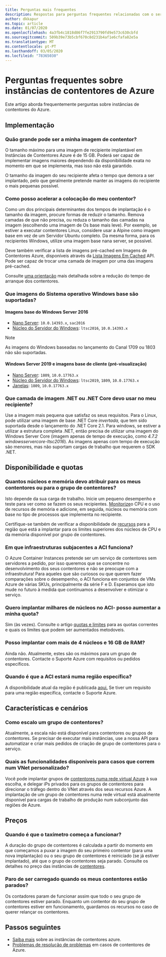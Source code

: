 ```yaml
---
title: Perguntas mais frequentes
description: Respostas para perguntas frequentes relacionadas com o serviço Decasos de Contentores Azure
author: dkkapur
ms.topic: article
ms.date: 01/07/2020
ms.openlocfilehash: 4a3fb4c1818d86f7fe2913790fd9e573c630cbfd
ms.sourcegitcommit: 509b39e73b5cbf670c8d231b4af1e6cfafa82e5a
ms.translationtype: MT
ms.contentlocale: pt-PT
ms.lasthandoff: 03/05/2020
ms.locfileid: "78365030"
---
```

# <a name="frequently-asked-questions-about-azure-container-instances"></a>Perguntas frequentes sobre instâncias de contentores de Azure

Este artigo aborda frequentemente perguntas sobre instâncias de contentores do Azure.

## <a name="deployment"></a>Implementação

### <a name="how-large-can-my-container-image-be"></a>Quão grande pode ser a minha imagem de contentor?

O tamanho máximo para uma imagem de recipiente implantável em Instâncias de Contentores Azure é de 15 GB. Poderá ser capaz de implementar imagens maiores dependendo da disponibilidade exata no momento em que se implementa, mas isso não está garantido.

O tamanho da imagem do seu recipiente afeta o tempo que demora a ser implantado, pelo que geralmente pretende manter as imagens do recipiente o mais pequenas possível.

### <a name="how-can-i-speed-up-the-deployment-of-my-container"></a>Como posso acelerar a colocação do meu contentor?

Como um dos principais determinantes dos tempos de implantação é o tamanho da imagem, procure formas de reduzir o tamanho. Remova camadas de que não precisa, ou reduza o tamanho das camadas na imagem (escolhendo uma imagem de Os base mais leve). Por exemplo, se estiver a executar contentores Linux, considere usar a Alpine como imagem base em vez de um Servidor Ubuntu completo. Da mesma forma, para os recipientes Windows, utilize uma imagem base nana server, se possível. 

Deve também verificar a lista de imagens pré-cached em Imagens de Contentores Azure, disponíveis através da [Lista Imagens Em Cached](/rest/api/container-instances/listcachedimages) API. Pode ser capaz de trocar uma camada de imagem por uma das imagens pré-cached. 

Consulte [uma orientação](container-instances-troubleshooting.md#container-takes-a-long-time-to-start) mais detalhada sobre a redução do tempo de arranque dos contentores.

### <a name="what-windows-base-os-images-are-supported"></a>Que imagens do Sistema operativo Windows base são suportadas?

#### <a name="windows-server-2016-base-images"></a>Imagens base do Windows Server 2016

* [Nano Server](https://hub.docker.com/_/microsoft-windows-nanoserver): `10.0.14393.x`, `sac2016`
* [Núcleo do Servidor do Windows](https://hub.docker.com/_/microsoft-windows-servercore): `ltsc2016`, `10.0.14393.x`

> [!NOTE]
> As imagens do Windows baseadas no lançamento do Canal 1709 ou 1803 não são suportadas.

#### <a name="windows-server-2019-and-client-base-images-preview"></a>Windows Server 2019 e imagens base de cliente (pré-visualização)

* [Nano Server](https://hub.docker.com/_/microsoft-windows-nanoserver): `1809`, `10.0.17763.x`
* [Núcleo do Servidor do Windows](https://hub.docker.com/_/microsoft-windows-servercore): `ltsc2019`, `1809`, `10.0.17763.x`
* [Janelas](https://hub.docker.com/_/microsoft-windows): `1809`, `10.0.17763.x` 

### <a name="what-net-or-net-core-image-layer-should-i-use-in-my-container"></a>Que camada de imagem .NET ou .NET Core devo usar no meu recipiente? 

Use a imagem mais pequena que satisfaz os seus requisitos. Para o Linux, pode utilizar uma imagem de base .NET Core *invertada,* que tem sido suportada desde o lançamento do .NET Core 2.1. Para windows, se estiver a utilizar a estrutura completa .NET, então precisa de utilizar uma imagem do Windows Server Core (imagem apenas de tempo de execução, como *4.7.2 windowsservercore-ltsc2016*). As imagens apenas com tempo de execução são menores, mas não suportam cargas de trabalho que requerem o SDK .NET.

## <a name="availability-and-quotas"></a>Disponibilidade e quotas

### <a name="how-many-cores-and-memory-should-i-allocate-for-my-containers-or-the-container-group"></a>Quantos núcleos e memória devo atribuir para os meus contentores ou para o grupo de contentores?

Isto depende da sua carga de trabalho. Inicie um pequeno desempenho e teste para ver como se fazem os seus recipientes. [Monitorize](container-instances-monitor.md)o CPU e o uso de recursos de memória e adicione, em seguida, núcleos ou memória com base no tipo de processos que implementa no recipiente. 

Certifique-se também de verificar a disponibilidade de [recursos](container-instances-region-availability.md#availability---general) para a região que está a implantar para os limites superiores dos núcleos de CPU e da memória disponível por grupo de contentores. 

### <a name="what-underlying-infrastructure-does-aci-run-on"></a>Em que infraestruturas subjacentes a ACI funciona?

O Azure Container Instances pretende ser um serviço de contentores sem servidores a pedido, por isso queremos que se concentre no desenvolvimento dos seus contentores e não se preocupe com a infraestrutura! Para aqueles que são curiosos ou que querem fazer comparações sobre o desempenho, o ACI funciona em conjuntos de VMs Azure de várias SKUs, principalmente da série F e D. Esperamos que isto mude no futuro à medida que continuamos a desenvolver e otimizar o serviço. 

### <a name="i-want-to-deploy-thousand-of-cores-on-aci---can-i-get-my-quota-increased"></a>Quero implantar milhares de núcleos no ACI- posso aumentar a minha quota?
 
Sim (às vezes). Consulte o artigo [quotas e limites](container-instances-quotas.md) para as quotas correntes e quais os limites que podem ser aumentados metodoveis.

### <a name="can-i-deploy-with-more-than-4-cores-and-16-gb-of-ram"></a>Posso implantar com mais de 4 núcleos e 16 GB de RAM?

Ainda não. Atualmente, estes são os máximos para um grupo de contentores. Contacte o Suporte Azure com requisitos ou pedidos específicos. 

### <a name="when-will-aci-be-in-a-specific-region"></a>Quando é que a ACI estará numa região específica?

A disponibilidade atual da região é publicada [aqui.](container-instances-region-availability.md#availability---general) Se tiver um requisito para uma região específica, contacte o Suporte Azure.

## <a name="features-and-scenarios"></a>Características e cenários

### <a name="how-do-i-scale-a-container-group"></a>Como escalo um grupo de contentores?

Atualmente, a escala não está disponível para contentores ou grupos de contentores. Se precisar de executar mais instâncias, use a nossa API para automatizar e criar mais pedidos de criação de grupo de contentores para o serviço. 

### <a name="what-features-are-available-to-instances-running-in-a-custom-vnet"></a>Quais as funcionalidades disponíveis para casos que correm num VNet personalizado?

Você pode implantar grupos de [contentores numa rede virtual Azure](container-instances-vnet.md) à sua escolha, e delegar iPs privados para os grupos de contentores para direcionar o tráfego dentro do VNet através dos seus recursos Azure. A implantação de um grupo de contentores numa rede virtual está atualmente disponível para cargas de trabalho de produção num subconjunto das regiões de Azure.

## <a name="pricing"></a>Preços

### <a name="when-does-the-meter-start-running"></a>Quando é que o taxímetro começa a funcionar?

A duração do grupo de contentores é calculada a partir do momento em que começamos a puxar a imagem do seu primeiro contentor (para uma nova implantação) ou o seu grupo de contentores é reiniciado (se já estiver implantado), até que o grupo de contentores seja parado. Consulte os detalhes no preço das instâncias de [contentores](https://azure.microsoft.com/pricing/details/container-instances/).

### <a name="do-i-stop-being-charged-when-my-containers-are-stopped"></a>Paro de ser carregado quando os meus contentores estão parados?

Os contadores param de funcionar assim que todo o seu grupo de contentores estiver parado. Enquanto um contentor do seu grupo de contentores estiver em funcionamento, guardamos os recursos no caso de querer relançar os contentores. 

## <a name="next-steps"></a>Passos seguintes

* [Saiba mais](container-instances-overview.md) sobre as instâncias de contentores azure.
* [Problemas de resolução de problemas](container-instances-troubleshooting.md) em casos de contentores de Azure.